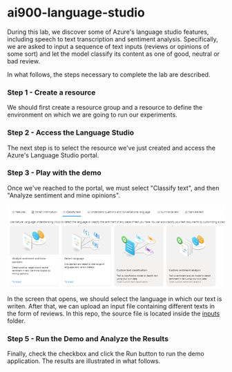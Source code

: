 # ai900-language-studio


During this lab, we discover some of Azure's language studio features, including speech to text transcription and sentiment analysis.
Specifically, we are asked to input a sequence of text inputs (reviews or opinions of some sort) and let the model classify its content as one of good, neutral or bad review.

In what follows, the steps necessary to complete the lab are described.

### Step 1 - Create a resource

We should first create a resource group and a resource to define the environment on which we are going to run our experiments.


### Step 2 - Access the Language Studio

The next step is to select the resource we've just created and access the Azure's Language Studio portal.


### Step 3 - Play with the demo

Once we've reached to the portal, we must select "Classify text", and then "Analyze sentiment and mine opinions".

<img src="Welcome to Language Studio.png" alt="Welcome to Language Studio">

In the screen that opens, we should select the language in which our text is writen. After that, we can upload an input file containing different texts in the form of reviews.
In this repo, the source file is located inside the [inputs](inputs) folder.


### Step 5 - Run the Demo and Analyze the Results

Finally, check the checkbox and click the Run button to run the demo application.
The results are illustrated in what follows.

